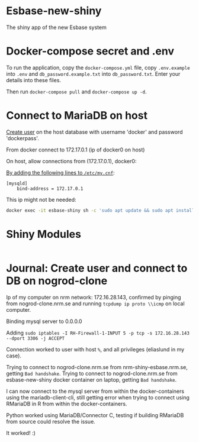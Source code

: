 # Esbase-new-shiny
The shiny app of the new Esbase system

# Docker-compose secret and .env
To run the application, copy the `docker-compose.yml` file, copy `.env.example` into `.env` and `db_password.example.txt` into `db_password.txt`. Enter your details into these files.

Then run `docker-compose pull` and `docker-compose up -d`.

# Connect to MariaDB on host
[Create user](https://mariadb.com/kb/en/create-user/) on the host database with username 'docker' and password 'dockerpass'.

From docker connect to 172.17.0.1 (ip of docker0 on host)

On host, allow connections from (172.17.0.1), docker0:

[By adding the following lines to `/etc/my.cnf`](https://mariadb.com/kb/en/configuring-mariadb-for-remote-client-access/):
```
[mysqld]
	bind-address = 172.17.0.1
```

This ip might not be needed:
```sh
docker exec -it esbase-shiny sh -c 'sudo apt update && sudo apt install iproute2 && ip addr show eth0'
```

# Shiny Modules

<pre>
</pre>

# Journal: Create user and connect to DB on nogrod-clone 

Ip of my computer on nrm network: 172.16.28.143, confirmed by pinging from nogrod-clone.nrm.se and running `tcpdump ip proto \\icmp` on local computer.

Binding mysql server to 0.0.0.0

Adding 
`sudo iptables -I RH-Firewall-1-INPUT 5 -p tcp -s 172.16.28.143 --dport 3306 -j ACCEPT`

Connection worked to user with host `%`, and all privileges (eliaslund in my case).

Trying to connect to nogrod-clone.nrm.se from nrm-shiny-esbase.nrm.se, getting `Bad handshake`.
Trying to connect to nogrod-clone.nrm.se from esbase-new-shiny docker container on laptop, getting `Bad handshake`.

I can now connect to the mysql server from within the docker-containers using the mariadb-client-cli, still getting error when trying to connect using RMariaDB in R from within the docker-containers.

Python worked using MariaDB/Connector C, testing if building RMariaDB from source could resolve the issue.

It worked! :)
